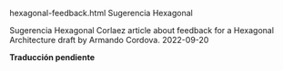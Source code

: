 hexagonal-feedback.html
Sugerencia Hexagonal

Sugerencia Hexagonal
Corlaez article about feedback for a Hexagonal Architecture draft by Armando Cordova.
2022-09-20


**Traducción pendiente**
